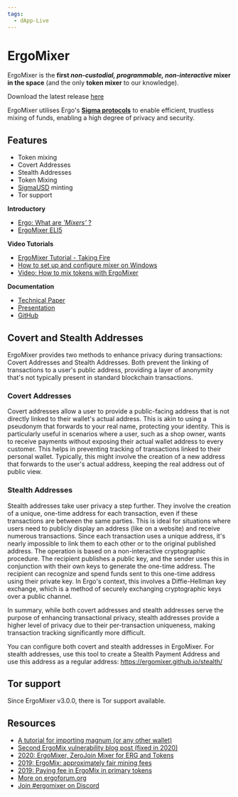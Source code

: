```yaml
---
tags:
  - dApp-Live
---
```


# ErgoMixer

ErgoMixer is the **first *non-custodial, programmable, non-interactive* mixer in the space** (and the only **token mixer** to our knowledge). 

Download the latest release [here](https://github.com/ergoMixer/ergoMixBack/releases)

ErgoMixer utilises Ergo's [**Sigma protocols**](/dev/scs/sigma) to enable efficient, trustless mixing of funds, enabling a high degree of privacy and security.

## Features

- Token mixing
- Covert Addresses
- Stealth Addresses
- Token Mixing
- [SigmaUSD](sigmausd.md) minting
- Tor support
  

**Introductory**

- [Ergo: What are *'Mixers'* ?](https://ergoplatform.org/en/blog/2021-05-19-ergo-what-are-bitcoin-mixers/)
- [ErgoMixer ELI5](https://ergoplatform.org/en/blog/2021-05-12-ergomixer/)

**Video Tutorials**

- [ErgoMixer Tutorial - Taking Fire](https://www.youtube.com/watch?v=Cc3n8CjaGPE)
- [How to set up and configure mixer on Windows](https://www.youtube.com/watch?v=03_2HH82Plw)
- [Video: How to mix tokens with ErgoMixer](https://www.youtube.com/watch?v=T9M6j6xfx4w)

**Documentation**

- [Technical Paper](https://eprint.iacr.org/2020/560.pdf)
- [Presentation](https://ergoplatform.org/docs/CBT_2020_ZeroJoin_Combining_Zerocoin_and_CoinJoin_v3.pdf)
- [GitHub](https://github.com/ergoMixer/)


## Covert and Stealth Addresses

ErgoMixer provides two methods to enhance privacy during transactions: Covert Addresses and Stealth Addresses. Both prevent the linking of transactions to a user's public address, providing a layer of anonymity that's not typically present in standard blockchain transactions.

### Covert Addresses

Covert addresses allow a user to provide a public-facing address that is not directly linked to their wallet's actual address. This is akin to using a pseudonym that forwards to your real name, protecting your identity. This is particularly useful in scenarios where a user, such as a shop owner, wants to receive payments without exposing their actual wallet address to every customer. This helps in preventing tracking of transactions linked to their personal wallet. Typically, this might involve the creation of a new address that forwards to the user's actual address, keeping the real address out of public view.

### Stealth Addresses

Stealth addresses take user privacy a step further. They involve the creation of a unique, one-time address for each transaction, even if these transactions are between the same parties. This is ideal for situations where users need to publicly display an address (like on a website) and receive numerous transactions. Since each transaction uses a unique address, it's nearly impossible to link them to each other or to the original published address. The operation is based on a non-interactive cryptographic procedure. The recipient publishes a public key, and the sender uses this in conjunction with their own keys to generate the one-time address. The recipient can recognize and spend funds sent to this one-time address using their private key. In Ergo's context, this involves a Diffie-Hellman key exchange, which is a method of securely exchanging cryptographic keys over a public channel.

In summary, while both covert addresses and stealth addresses serve the purpose of enhancing transactional privacy, stealth addresses provide a higher level of privacy due to their per-transaction uniqueness, making transaction tracking significantly more difficult.

You can configure both covert and stealth addresses in ErgoMixer. For stealth addresses, use this tool to create a Stealth Payment Address and use this address as a regular address: https://ergomixer.github.io/stealth/


## Tor support

Since ErgoMixer v3.0.0, there is Tor support available.


## Resources

- [A tutorial for importing magnum (or any other wallet)](https://www.ergoforum.org/t/magnum-wallet-closing-in-20-days/468/6)
- [Second ErgoMix vulnerability blog post (fixed in 2020)](https://blog.plutomonkey.com/2020/09/another-ergomix-vulnerability/) 
- [2020: ErgoMixer, ZeroJoin Mixer for ERG and Tokens](https://www.ergoforum.org/t/ergomixer-zerojoin-mixer-for-erg-and-tokens/318)
- [2019: ErgoMix: approximately fair mining fees](https://www.ergoforum.org/t/ergomix-approximately-fair-mining-fees/110)
- [2019: Paying fee in ErgoMix in primary tokens](https://www.ergoforum.org/t/paying-fee-in-ergomix-in-primary-tokens/73)
- [More on ergoforum.org](https://www.ergoforum.org/search?q=ergomixer)
- [Join #ergomixer on Discord](https://discord.gg/jFZDGqquXE)
